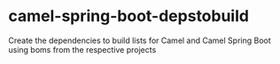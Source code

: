 # camel-spring-boot-depstobuild
Create the dependencies to build lists for Camel and Camel Spring Boot using boms from the respective projects
